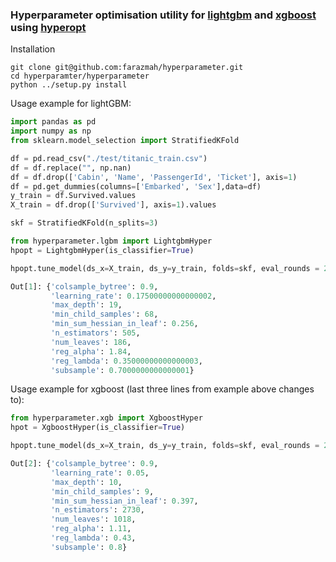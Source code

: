 ### Hyperparameter optimisation utility for [lightgbm](https://github.com/microsoft/LightGBM) and [xgboost](https://github.com/dmlc/xgboost) using [hyperopt](https://github.com/hyperopt/hyperopt)

Installation
```
git clone git@github.com:farazmah/hyperparameter.git
cd hyperparamter/hyperparameter
python ../setup.py install
```



Usage example for lightGBM:
```python
import pandas as pd
import numpy as np
from sklearn.model_selection import StratifiedKFold

df = pd.read_csv("./test/titanic_train.csv")
df = df.replace("", np.nan)
df = df.drop(['Cabin', 'Name', 'PassengerId', 'Ticket'], axis=1)
df = pd.get_dummies(columns=['Embarked', 'Sex'],data=df)
y_train = df.Survived.values
X_train = df.drop(['Survived'], axis=1).values

skf = StratifiedKFold(n_splits=3)

from hyperparameter.lgbm import LightgbmHyper
hpopt = LightgbmHyper(is_classifier=True)

hpopt.tune_model(ds_x=X_train, ds_y=y_train, folds=skf, eval_rounds = 20)
```

```python
Out[1]: {'colsample_bytree': 0.9,
         'learning_rate': 0.17500000000000002,
         'max_depth': 19,
         'min_child_samples': 68,
         'min_sum_hessian_in_leaf': 0.256,
         'n_estimators': 505,
         'num_leaves': 186,
         'reg_alpha': 1.84,
         'reg_lambda': 0.35000000000000003,
         'subsample': 0.7000000000000001}
```


Usage example for xgboost (last three lines from example above changes to):

```python
from hyperparameter.xgb import XgboostHyper
hpot = XgboostHyper(is_classifier=True)

hpopt.tune_model(ds_x=X_train, ds_y=y_train, folds=skf, eval_rounds = 20)
```

```python
Out[2]: {'colsample_bytree': 0.9,
         'learning_rate': 0.05,
         'max_depth': 10,
         'min_child_samples': 9,
         'min_sum_hessian_in_leaf': 0.397,
         'n_estimators': 2730,
         'num_leaves': 1018,
         'reg_alpha': 1.11,
         'reg_lambda': 0.43,
         'subsample': 0.8}
```